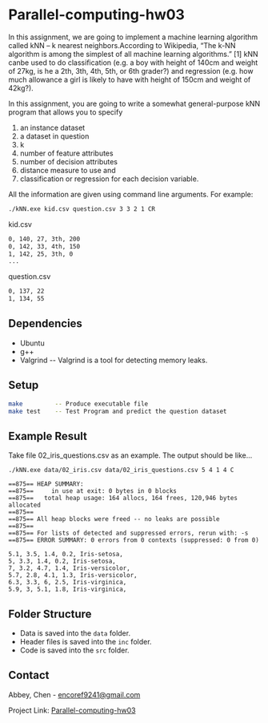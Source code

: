 # Parallel-computing-hw03
In this assignment, we are going to implement a machine learning algorithm called kNN – k nearest neighbors.According to Wikipedia, “The k-NN algorithm is among the simplest of all machine learning algorithms.” [1] kNN canbe used to do classification (e.g. a boy with height of 140cm and weight of 27kg, is he a 2th, 3th, 4th, 5th, or 6th grader?)
and regression (e.g. how much allowance a girl is likely to have with height of 150cm and weight of 42kg?).

In this assignment, you are going to write a somewhat general-purpose kNN program that allows you to specify 

1) an instance dataset 
2) a dataset in question
3) k
4) number of feature attributes
5) number of decision attributes
6) distance measure to use and 
7) classification or regression for each decision variable. 

All the information are given using command line arguments. For example: 

```sh
./kNN.exe kid.csv question.csv 3 3 2 1 CR 
```

kid.csv
```sh
0, 140, 27, 3th, 200
0, 142, 33, 4th, 150
1, 142, 25, 3th, 0
...
```
question.csv 
```sh
0, 137, 22
1, 134, 55 
```
## Dependencies
* Ubuntu
* g++
* Valgrind   -- Valgrind is a tool for detecting memory leaks.

## Setup
```sh
make         -- Produce executable file
make test    -- Test Program and predict the question dataset
```

## Example Result
Take file 02_iris_questions.csv as an example.
The output should be like...
```
./kNN.exe data/02_iris.csv data/02_iris_questions.csv 5 4 1 4 C

==875== HEAP SUMMARY:
==875==     in use at exit: 0 bytes in 0 blocks
==875==   total heap usage: 164 allocs, 164 frees, 120,946 bytes allocated
==875==
==875== All heap blocks were freed -- no leaks are possible
==875==
==875== For lists of detected and suppressed errors, rerun with: -s
==875== ERROR SUMMARY: 0 errors from 0 contexts (suppressed: 0 from 0)

5.1, 3.5, 1.4, 0.2, Iris-setosa, 
5, 3.3, 1.4, 0.2, Iris-setosa, 
7, 3.2, 4.7, 1.4, Iris-versicolor, 
5.7, 2.8, 4.1, 1.3, Iris-versicolor, 
6.3, 3.3, 6, 2.5, Iris-virginica, 
5.9, 3, 5.1, 1.8, Iris-virginica, 

```
## Folder Structure
* Data is saved into the `data` folder.
* Header files is saved into the `inc` folder.
* Code is saved into the `src` folder.

## Contact

Abbey, Chen - encoref9241@gmail.com

Project Link: [Parallel-computing-hw03](https://github.com/EasternGD/Parallel-computing-hw03.git)
